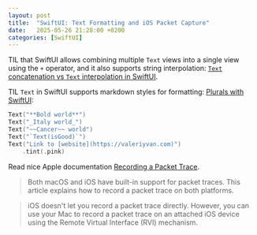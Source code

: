 ```yaml
---
layout: post
title:  "SwiftUI: Text Formatting and iOS Packet Capture"
date:   2025-05-26 21:28:00 +0200
categories: [SwiftUI]
---
```

TIL that SwiftUI allows combining multiple `Text` views into a single view using the `+` operator, and it also supports string interpolation: [`Text` concatenation vs `Text` interpolation in SwiftUI](https://nilcoalescing.com/blog/TextConcatenationVsTextInterpolationInSwiftUI/). 

TIL `Text` in SwiftUI supports markdown styles for formatting: [Plurals with SwiftUI](https://samwize.com/2025/04/11/plurals-with-swiftui):

```Swift
Text("**Bold world**")
Text("_Italy world_")
Text("~~Cancer~~ world")
Text("`Text(isGood)`")
Text("Link to [website](https://valeriyvan.com)")
    .tint(.pink)
```

Read nice Apple documentation [Recording a Packet Trace](https://developer.apple.com/documentation/network/recording-a-packet-trace).

> Both macOS and iOS have built-in support for packet traces. This article explains how to record a packet trace on both platforms.

> iOS doesn't let you record a packet trace directly. However, you can use your Mac to record a packet trace on an attached iOS device using the Remote Virtual Interface (RVI) mechanism.